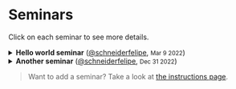 # Seminars

Click on each seminar to see more details.
<details><summary><strong style="display: inline">Hello world seminar</strong> (<a href="https://github.com/schneiderfelipe">@schneiderfelipe</a>, <small><time datetime="2022-03-09T00:00:00">Mar 9 2022</time></small>)</summary><p>An example seminar about <a href="https://doi.org/10.1021/jacs.0c01622"><em>J. Am. Chem. Soc.</em> <strong>2020</strong>, 142, 24, 10869–10880</a>.</p></details><details><summary><strong style="display: inline">Another seminar</strong> (<a href="https://github.com/schneiderfelipe">@schneiderfelipe</a>, <small><time datetime="2022-12-31T00:00:00">Dec 31 2022</time></small>)</summary><p>A short description goes here if you'd like (references are welcome).</p>
<p>Very last day of the year!</p></details>

> Want to add a seminar? Take a look at [the instructions page](/README).
    
